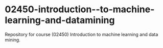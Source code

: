 # 02450-introduction--to-machine-learning-and-datamining
Repository for course (02450) Introduction to machine learning and data mining.
